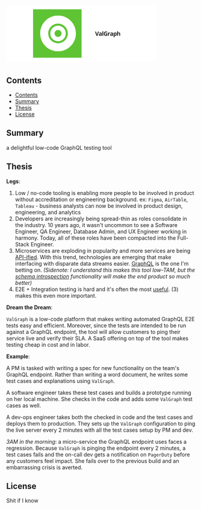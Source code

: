 # ![ValGraph.png](ValGraph.png)

## Contents

- [Contents](#contents)
- [Summary](#summary)
- [Thesis](#thesis)
- [License](#license)

<a name="summary"></a>

## Summary

a delightful low-code GraphQL testing tool

<a name="thesis"></a>

## Thesis

**Legs**:

1. Low / no-code tooling is enabling more people to be involved in product without accreditation or engineering background.
   ex: `Figma`, `AirTable`, `Tableau` - business analysts can now be involved in product design, engineering, and analytics
2. Developers are increasingly being spread-thin as roles consolidate in the industry. 10 years ago, it wasn't uncommon to see a Software Engineer, QA Engineer, Database Admin, and UX Engineer working in harmony. Today, all of these roles have been compacted into the Full-Stack Engineer.
3. Microservices are exploding in popularity and more services are being [API-ified](https://www.notboring.co/p/apis-all-the-way-down). With this trend, technologies are emerging that make interfacing with disparate data streams easier. [GraphQL](https://graphql.org/) is the one I'm betting on.
   _(Sidenote: I understand this makes this tool low-TAM, but the [schema introspection](https://graphql.org/learn/introspection/) functionality will make the end product so much better)_
4. E2E + Integration testing is hard and it's often the most [useful](https://testingjavascript.com/). (3) makes this even more important.

**Dream the Dream**:

`ValGraph` is a low-code platform that makes writing automated GraphQL E2E tests easy and efficient. Moreover, since the tests are intended to be run against a GraphQL endpoint, the tool will allow customers to ping their service live and verify their SLA. A SaaS offering on top of the tool makes testing cheap in cost and in labor.

**Example**:

A PM is tasked with writing a spec for new functionality on the team's GraphQL endpoint. Rather than writing a word document, he writes some test cases and explanations using `ValGraph`.

A software engineer takes these test cases and builds a prototype running on her local machine. She checks in the code and adds some `ValGraph` test cases as well.

A dev-ops engineer takes both the checked in code and the test cases and deploys them to production. They sets up the `ValGraph` configuration to ping the live server every 2 minutes with all the test cases setup by PM and dev.

_3AM in the morning_: a micro-service the GraphQL endpoint uses faces a regression. Because `ValGraph` is pinging the endpoint every 2 minutes, a test cases fails and the on-call dev gets a notification on `PagerDuty` before any customers feel impact. She fails over to the previous build and an embarrassing crisis is averted.

<a name="license"></a>

## License

Shit if I know
